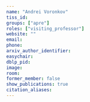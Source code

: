 ```yaml
---
name: "Andrei Voronkov"
tiss_id:
groups: ["apre"]
roles: ["visiting_professor"]
website: ""
email:
phone:
arxiv_author_identifier:
easychair:
dblp_pid:
image:
room:
former_member: false
show_publications: true
citation_aliases:
---
```


<!--
Your custom content goes here.
-->